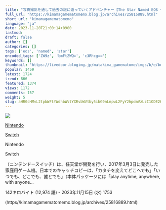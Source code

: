 ```yaml
---
title: "写真撮影を通して過去の謎に迫っていくアドベンチャー【The Star Named EOS ～未明の軌跡へ～】Switch向けが2024年春発売に "
full_url: "https://kimamagamematomemo.blog.jp/archives/25816889.html"
short_url: "kimamagamematomemo"
language: "ja"
date: 2023-11-20T21:00:14+0900
lastmod: 
draft: false
author: []
categories: []
tags: ['eos', 'named', 'star']
encoded_tags: ['ZW9z', 'bmFtZWQ=', 'c3Rhcg==']
keywords: []
thumbnail: "https://livedoor.blogimg.jp/matakima_gamematome/imgs/b/e/be42ece4-s.jpg"
popular: 1459
latest: 1724
trend: 866
featured: 1374
views: 1172
comments: 157
weight: 5
slug: aHR0cHMvL2tpbWFtYWdhbWVtYXRvbWVtby5ibG9nLmpwL2FyY2hpdmVzLzI1ODE2ODg5Lmh0bWw=
---
```


![](https://livedoor.blogimg.jp/matakima_gamematome/imgs/b/e/be42ece4-s.jpg)

<div><a target='_blank' href='https//ja.wikipedia.org/wiki/Nintendo_Switch' title='Nintendo Switch'>Nintendo <p>Switch</p></a> <p class='searchresult'>Nintendo <p>Switch</p>（ニンテンドースイッチ）は、任天堂が開発を行い、2017年3月3日に発売した家庭用ゲーム機。日本でのキャッチコピーは、「カタチを変えてどこへでも」「いつでも、どこでも、誰とでも」（本体パッケージには「play anytime, anywhere, with anyone…</p> <p class='mw-search-result-data'>142キロバイト (12,974 語) - 2023年11月15日 (水) 1753</p></div>

(https//kimamagamematomemo.blog.jp/archives/25816889.html)
